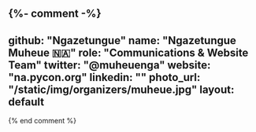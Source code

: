 {%- comment -%}
---
github: "Ngazetungue"
name: "Ngazetungue Muheue 🇳🇦" 
role: "Communications & Website Team" 
twitter: "@muheuenga" 
website: "na.pycon.org"
linkedin: "" 
photo_url: "/static/img/organizers/muheue.jpg"
layout: default
---
{% end comment %}

